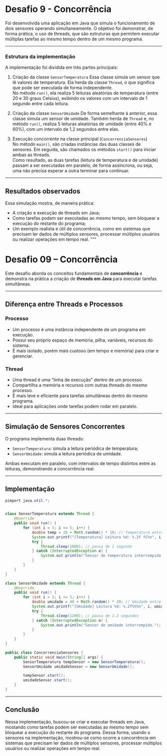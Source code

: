 # Desafio 9 - Concorrência 

Foi desenvolvida uma aplicação em Java que simula o funcionamento de dois sensores operando simultaneamente. O objetivo foi demonstrar, de forma prática, o uso de threads, que são estruturas que permitem executar múltiplas tarefas ao mesmo tempo dentro de um mesmo programa.

---
### Estrutura da implementação

A implementação foi dividida em três partes principais:

1. Criação da classe `SensorTemperatura`
   Essa classe simula um sensor que lê valores de temperatura. Ela herda da classe `Thread`, o que significa que pode ser executada de forma independente.  
   No método `run()`, ela realiza 5 leituras aleatórias de temperatura (entre 20 e 30 graus Celsius), exibindo os valores com um intervalo de 1 segundo entre cada leitura.

2. Criação da classe `SensorUmidade` 
   De forma semelhante à anterior, essa classe simula um sensor de umidade. Também herda de `Thread` e, no método `run()`, realiza 5 leituras aleatórias de umidade (entre 40% e 60%), com um intervalo de 1,2 segundos entre elas.

3. Execução concorrente na classe principal (`ConcorrenciaSensores`)  
   No método `main()`, são criadas instâncias das duas classes de sensores. Em seguida, são chamados os métodos `start()` para iniciar ambas as threads.  
   Como resultado, as duas tarefas (leitura de temperatura e de umidade) passam a ser executadas em paralelo, de forma assíncrona, ou seja, uma não precisa esperar a outra terminar para continuar.

---

## Resultados observados

Essa simulação mostra, de maneira prática:

- A criação e execução de threads em Java;
- Como tarefas podem ser executadas ao mesmo tempo, sem bloquear a execução do restante do programa;
- Um exemplo realista e útil de concorrência, como em sistemas que precisam ler dados de múltiplos sensores, processar múltiplos usuários ou realizar operações em tempo real.
"""

# Desafio 09 – Concorrência

Este desafio aborda os conceitos fundamentais de **concorrência** e demonstra na prática a criação de **threads em Java** para executar tarefas simultâneas.

---

##  Diferença entre Threads e Processos

###  Processo
- Um processo é uma instância independente de um programa em execução.
- Possui seu próprio espaço de memória, pilha, variáveis, recursos do sistema.
- É mais isolado, porém mais custoso (em tempo e memória) para criar e gerenciar.

### Thread
- Uma thread é uma "linha de execução" dentro de um processo.
- Compartilha a memória e recursos com outras threads do mesmo processo.
- É mais leve e eficiente para tarefas simultâneas dentro do mesmo programa.
- Ideal para aplicações onde tarefas podem rodar em paralelo.

---

## Simulação de Sensores Concorrentes

O programa implementa duas threads:

- `SensorTemperatura`: simula a leitura periódica de temperatura;
- `SensorUmidade`: simula a leitura periódica de umidade.

Ambas executam em paralelo, com intervalos de tempo distintos entre as leituras, demonstrando a concorrência real.

---

## Implementação

```java
pimport java.util.*;


class SensorTemperatura extends Thread {
    @Override
    public void run() {
        for (int i = 1; i <= 5; i++) {
            double temp = 20 + Math.random() * 10; // Temperatura entre 20 e 30
            System.out.printf("[Temperatura] Leitura %d: %.2f ºC%n", i, temp);
            try {
                Thread.sleep(1000); // pausa de 1 segundo
            } catch (InterruptedException e) {
                System.out.println("Sensor de temperatura interrompido.");
            }
        }
    }
}

class SensorUmidade extends Thread {
    @Override
    public void run() {
        for (int i = 1; i <= 5; i++) {
            double umidade = 40 + Math.random() * 20; // Umidade entre 40% e 60%
            System.out.printf("[Umidade] Leitura %d: %.2f%%%n", i, umidade);
            try {
                Thread.sleep(1200); // pausa de 1.2 segundos
            } catch (InterruptedException e) {
                System.out.println("Sensor de umidade interrompido.");
            }
        }
    }
}

public class ConcorrenciaSensores {
    public static void main(String[] args) {
        SensorTemperatura tempSensor = new SensorTemperatura();
        SensorUmidade umidadeSensor = new SensorUmidade();

        tempSensor.start();
        umidadeSensor.start();
    }
}
```
---

## Conclusão

Nessa implementação, buscou-se criar e executar threads em Java, mostando como tarefas podem ser executadas ao mesmo tempo sem bloquear a execução do restante do programa. Dessa forma, usando o sensores na implementação, mostrou-se como ocorre a concorrência em sistemas que precisam ler dados de múltiplos sensores, processar múltiplos usuários ou realizar operações em tempo real.

